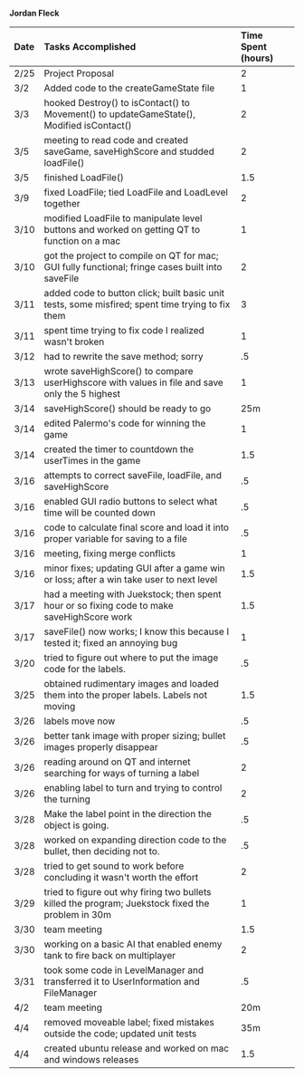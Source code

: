 **Jordan Fleck**

| Date | Tasks Accomplished | Time Spent (hours) |
|:-----|:-------------------|:-------------------|
| 2/25 | Project Proposal   | 2                  |
| 3/2  | Added code to the createGameState file | 1 |
| 3/3 | hooked Destroy() to isContact() to Movement() to updateGameState(), Modified isContact() | 2 |
| 3/5 | meeting to read code and created saveGame, saveHighScore and studded loadFile() | 2 |
| 3/5 | finished LoadFile() | 1.5 |
| 3/9 | fixed LoadFile; tied LoadFile and LoadLevel together | 2 |
| 3/10 | modified LoadFile to manipulate level buttons and worked on getting QT to function on a mac |1 |
| 3/10 | got the project to compile on QT for mac; GUI fully functional; fringe cases built into saveFile | 2 |
| 3/11 | added code to button click; built basic unit tests, some misfired; spent time trying to fix them |3 |
| 3/11 | spent time trying to fix code I realized wasn't broken |1 |
| 3/12 | had to rewrite the save method; sorry | .5 |
| 3/13 | wrote saveHighScore() to compare userHighscore with values in file and save only the 5 highest|1 |
| 3/14 | saveHighScore() should be ready to go |  25m |
| 3/14 | edited Palermo's code for winning the game | 1 |
| 3/14 | created the timer to countdown the userTimes in the game | 1.5 |
| 3/16 | attempts to correct saveFile, loadFile, and saveHighScore | .5 |
| 3/16 | enabled GUI radio buttons to select what time will be counted down | .5 |
| 3/16 | code to calculate final score and load it into proper variable for saving to a file | .5 |
| 3/16 | meeting, fixing merge conflicts | 1 |
| 3/16 | minor fixes; updating GUI after a game win or loss; after a win take user to next level | 1.5 |
| 3/17 |had a meeting with Juekstock; then spent hour or so fixing code to make saveHighScore work|1.5|
| 3/17 | saveFile() now works; I know this because I tested it; fixed an annoying bug | 1 |
| 3/20 | tried to figure out where to put the image code for the labels. | .5 |
| 3/25 | obtained rudimentary images and loaded them into the proper labels. Labels not moving |1.5|
| 3/26 | labels move now | .5 |
| 3/26 | better tank image with proper sizing; bullet images properly disappear | .5 |
| 3/26 | reading around on QT and internet searching for ways of turning a label | 2 |
| 3/26 | enabling label to turn and trying to control the turning | 2 |
| 3/28 | Make the label point in the direction the object is going. | .5 |
| 3/28 | worked on expanding direction code to the bullet, then deciding not to.  | .5 |
| 3/28 | tried to get sound to work before concluding it wasn't worth the effort | 2 |
| 3/29|tried to figure out why firing two bullets killed the program; Juekstock fixed the problem in 30m|1 |
| 3/30 | team meeting | 1.5 |
| 3/30 | working on a basic AI that enabled enemy tank to fire back on multiplayer | 2 |
| 3/31 | took some code in LevelManager and transferred it to UserInformation and FileManager | .5 |
| 4/2 | team meeting | 20m |
| 4/4 | removed moveable label; fixed mistakes outside the code; updated unit tests | 35m |
| 4/4 | created ubuntu release and worked on mac and windows releases | 1.5 |